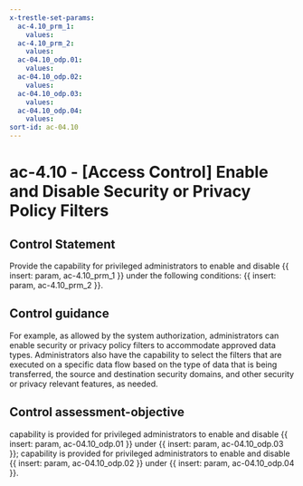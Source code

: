 ```yaml
---
x-trestle-set-params:
  ac-4.10_prm_1:
    values:
  ac-4.10_prm_2:
    values:
  ac-04.10_odp.01:
    values:
  ac-04.10_odp.02:
    values:
  ac-04.10_odp.03:
    values:
  ac-04.10_odp.04:
    values:
sort-id: ac-04.10
---
```


# ac-4.10 - \[Access Control\] Enable and Disable Security or Privacy Policy Filters

## Control Statement

Provide the capability for privileged administrators to enable and disable {{ insert: param, ac-4.10_prm_1 }} under the following conditions: {{ insert: param, ac-4.10_prm_2 }}.

## Control guidance

For example, as allowed by the system authorization, administrators can enable security or privacy policy filters to accommodate approved data types. Administrators also have the capability to select the filters that are executed on a specific data flow based on the type of data that is being transferred, the source and destination security domains, and other security or privacy relevant features, as needed.

## Control assessment-objective

capability is provided for privileged administrators to enable and disable {{ insert: param, ac-04.10_odp.01 }} under {{ insert: param, ac-04.10_odp.03 }};
capability is provided for privileged administrators to enable and disable {{ insert: param, ac-04.10_odp.02 }} under {{ insert: param, ac-04.10_odp.04 }}.
